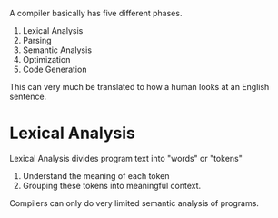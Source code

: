 A compiler basically has five different phases. 
1. Lexical Analysis
2. Parsing
3. Semantic Analysis
4. Optimization
5. Code Generation

This can very much be translated to how a human looks at an English sentence.
# Lexical Analysis
Lexical Analysis divides program text into "words" or "tokens"
1. Understand the meaning of each token
2. Grouping these tokens into meaningful context.

Compilers can only do very limited semantic analysis of programs.

